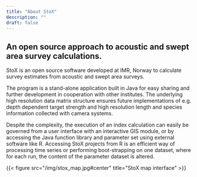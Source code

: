 ```yaml
---
title: "About StoX"
description: ""
draft: false
---
```


## An open source approach to acoustic and swept area survey calculations.

StoX is an open source software developed at IMR, Norway to calculate survey estimates from acoustic and swept area surveys.

The program is a stand-alone application built in Java for easy sharing and further development in cooperation with other institutes. The underlying high resolution data matrix structure ensures future implementations of e.g. depth dependent target strength and high resolution length and species information collected with camera systems. 

Despite the complexity, the execution of an index calculation can easily be governed from a user interface with an interactive GIS module, or by accessing the Java function library and parameter set using external software like R. Accessing StoX projects from R is an efficient way of processing time series or performing boot-strapping on one dataset, where for each run, the content of the parameter dataset is altered.

{{< figure src="/img/stox_map.jpg#center" title="StoX map interface" >}}
